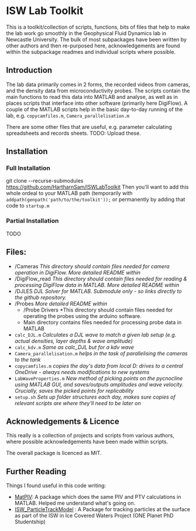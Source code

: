 # ISW Lab Toolkit

This is a toolkit/collection of scripts, functions, bits of files that help to make the lab work go smoothly in the Geophysical Fluid Dynamics lab in Newcastle University. The bulk of most subpackages have been written by other authors and then re-purposed here, acknowledgements are found within the subpackage readmes and individual scripts where possible. 

## Introduction
The lab data primarily comes in 2 forms, the recorded videos from cameras, and the density data from microconductivity probes. The scripts contain the main functions to read this data into MATLAB and analyse, as well as in places scripts that interface into other software (primarily here DigiFlow). A couple of the MATLAB scripts help in the basic day-to-day running of the lab, e.g. `copycamfiles.m`, `Camera_parallelisation.m` 

There are some other files that are useful, e.g. parameter calculating spreadsheets and records sheets. TODO: Upload these. 

## Installation 
### Full Installation
git clone --recurse-submodules https://github.com/HartharnSam/ISWLabToolkit
Then you'll want to add this whole ordeal to your MATLAB path (temporarily with `addpath(genpath('path/to/the/toolkit'));` or permanently by adding that code to `startup.m`

### Partial Installation 
TODO

## Files:
- /Cameras *This directory should contain files needed for camera operation in DigiFlow. More detailed README within*
- /DigiFlow_read *This directory should contain files needed for reading & processing DigiFlow data in MATLAB. More detailed README within*
- /DJLES *DJL Solver for MATLAB. Submodule only - so links directly to the github repository.* 
- /Probes *More detailed README within*
	- /Probe Drivers *This directory should contain files needed for operating the probes using the arduino software. 
	- Main directory contains files needed for processing probe data in MATLAB
- `calc_DJL.m` *Calculates a DJL wave to match a given lab setup (e.g. actual densities, layer depths & wave amplitude)*
- `calc_kdv.m` *Same as calc_DJL but for a kdv wave*
- `Camera_parallelisation.m` *helps in the task of parallelising the cameras to the tank*
- `copycamfiles.m` *copies the day's data from local D: drives to a central OneDrive - always needs modifications to new systems*
- `LabWaveProperties.m` *New method of picking points on the pycnocline using MATLAB GUI, and saves/outputs amplitudes and wave velocity. Crucially, saves the picked points for replicability*
- `setup.sh` *Sets up folder structures each day, makes sure copies of relevant scripts are where they'll need to be later on*

## Acknowledgements & Licence
This really is a collection of projects and scripts from various authors, where possible acknowledgements have been made within scripts. 

The overall package is licenced as MIT. 


## Further Reading
Things I found useful in this code writing:
- [MatPIV](https://www.mn.uio.no/math/english/people/aca/jks/matpiv/): A package which does the same PIV and PTV calculations in MATLAB. Helped me understand what's going on.
- [ISW_ParticleTrackModel](https://github.com/HartharnSam/ISW_ParticleTrackModel) : A Package for tracking particles at the surface as part of the ISW in Ice Covered Waters Project (ONE Planet PhD Studentship)
